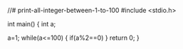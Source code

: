 //# print-all-integer-between-1-to-100
#include <stdio.h>

int main()
{
   int a;
   
   a=1;
   while(a<=100)
   {
       if(a%2==0)
   }
    return 0;
}
